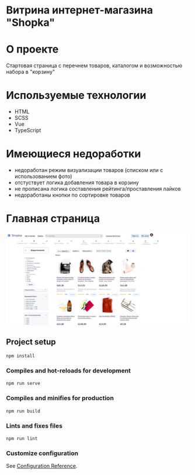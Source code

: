 # Витрина интернет-магазина "Shopka"

# О проекте

Стартовая страница с перечнем товаров, каталогом и возможностью набора в "корзину"

# Используемые технологии

<ul>
  <li>HTML</li>
  <li>SCSS</li>
  <li>Vue</li>
  <li>TypeScript</li>
</ul>
  
# Имеющиеся недоработки

<ul>
  <li>недоработан режим визуализации товаров (списком или с использованием фото)</li>
  <li>отстуствует логика добавления товара в корзину</li>
  <li>не прописана логика составления рейтинга/проставления лайков</li>
  <li>недоработаны кнопки по сортировке товаров</li>
</ul>

# Главная страница

![Image alt](https://github.com/Shinimah/shop-pm/blob/master/mainpage.png)

## Project setup
```
npm install
```

### Compiles and hot-reloads for development
```
npm run serve
```

### Compiles and minifies for production
```
npm run build
```

### Lints and fixes files
```
npm run lint
```

### Customize configuration
See [Configuration Reference](https://cli.vuejs.org/config/).
